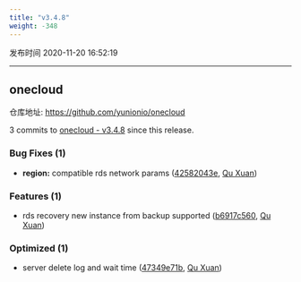 ```yaml
---
title: "v3.4.8"
weight: -348
---
```


发布时间 2020-11-20 16:52:19

---
## onecloud

仓库地址: https://github.com/yunionio/onecloud

3 commits to [onecloud - v3.4.8] since this release.

### Bug Fixes (1)
- **region:** compatible rds network params ([42582043e](https://github.com/yunionio/onecloud/commit/42582043ee8168eff93ea759f85f941a7e34275f), [Qu Xuan](mailto:quxuan@yunionyun.com))

### Features (1)
- rds recovery new instance from backup supported ([b6917c560](https://github.com/yunionio/onecloud/commit/b6917c56042ed56ffe6a09a30ea62132d7ffd959), [Qu Xuan](mailto:quxuan@yunionyun.com))

### Optimized (1)
- server delete log and wait time ([47349e71b](https://github.com/yunionio/onecloud/commit/47349e71b9060aa075643384d8569df759e02caf), [Qu Xuan](mailto:quxuan@yunionyun.com))

[onecloud - v3.4.8]: https://github.com/yunionio/onecloud/compare/v3.4.7...v3.4.8
